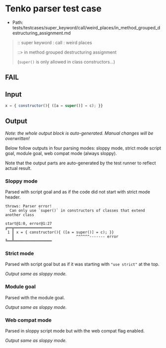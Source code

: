 # Tenko parser test case

- Path: tests/testcases/super_keyword/call/weird_places/in_method_grouped_destructuring_assignment.md

> :: super keyword : call : weird places
>
> ::> in method grouped destructuring assignment
>
> (`super()` is only allowed in class constructors...)

## FAIL

## Input

`````js
x = { constructor(){ ([a = super()] = c); }}
`````

## Output

_Note: the whole output block is auto-generated. Manual changes will be overwritten!_

Below follow outputs in four parsing modes: sloppy mode, strict mode script goal, module goal, web compat mode (always sloppy).

Note that the output parts are auto-generated by the test runner to reflect actual result.

### Sloppy mode

Parsed with script goal and as if the code did not start with strict mode header.

`````
throws: Parser error!
  Can only use `super()` in constructors of classes that extend another class

start@1:0, error@1:27
╔══╦═════════════════
 1 ║ x = { constructor(){ ([a = super()] = c); }}
   ║                            ^^^^^^------- error
╚══╩═════════════════

`````

### Strict mode

Parsed with script goal but as if it was starting with `"use strict"` at the top.

_Output same as sloppy mode._

### Module goal

Parsed with the module goal.

_Output same as sloppy mode._

### Web compat mode

Parsed in sloppy script mode but with the web compat flag enabled.

_Output same as sloppy mode._
